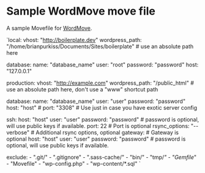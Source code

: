 # Sample WordMove move file

A sample Movefile for [WordMove](http://welaika.github.io/wordmove/).

`local:
  vhost: "http://boilerplate.dev"
  wordpress_path: "/home/brianpurkiss/Documents/Sites/boilerplate" # use an absolute path here

  database:
    name: "database_name"
    user: "root"
    password: "password"
    host: "127.0.0.1"

production:
  vhost: "http://example.com"
  wordpress_path: "/public_html" # use an absolute path here, don't use a "www" shortcut path

  database:
    name: "database_name"
    user: "user"
    password: "password"
    host: "host"
    # port: "3308" # Use just in case you have exotic server config

  ssh:
    host: "host"
    user: "user"
    password: "password" # password is optional, will use public keys if available.
    port: 22 # Port is optional
    rsync_options: "--verbose" # Additional rsync options, optional
    gateway: # Gateway is optional
      host: "host"
      user: "user"
      password: "password" # password is optional, will use public keys if available.

  exclude:
    - ".git/"
    - ".gitignore"
    - ".sass-cache/"
    - "bin/"
    - "tmp/*"
    - "Gemfile*"
    - "Movefile"
    - "wp-config.php"
    - "wp-content/*.sql"
`
